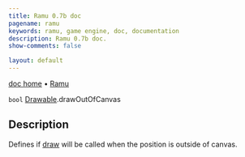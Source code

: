 ```yaml
---
title: Ramu 0.7b doc
pagename: ramu
keywords: ramu, game engine, doc, documentation
description: Ramu 0.7b doc.
show-comments: false

layout: default
---
```

[doc home](home) &#8226; [Ramu](../)  

``bool`` [Drawable](Drawable).drawOutOfCanvas

## Description
Defines if [draw](Drawable.draw) will be called when the position is outside of canvas.  
